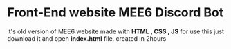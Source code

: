 # Front-End website MEE6 Discord Bot

it's old version of MEE6 website made with **HTML , CSS , JS** for use this just download it and open **index.html** file. created in 2hours